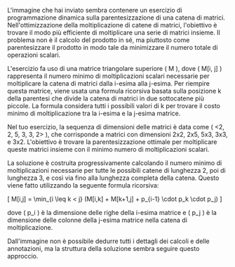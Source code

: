 L'immagine che hai inviato sembra contenere un esercizio di programmazione dinamica sulla parentesizzazione di una catena di matrici. Nell'ottimizzazione della moltiplicazione di catene di matrici, l'obiettivo è trovare il modo più efficiente di moltiplicare una serie di matrici insieme. Il problema non è il calcolo del prodotto in sé, ma piuttosto come parentesizzare il prodotto in modo tale da minimizzare il numero totale di operazioni scalari.

L'esercizio fa uso di una matrice triangolare superiore \( M \), dove \( M[i, j] \) rappresenta il numero minimo di moltiplicazioni scalari necessarie per moltiplicare la catena di matrici dalla i-esima alla j-esima. Per riempire questa matrice, viene usata una formula ricorsiva basata sulla posizione k della parentesi che divide la catena di matrici in due sottocatene più piccole. La formula considera tutti i possibili valori di k per trovare il costo minimo di moltiplicazione tra la i-esima e la j-esima matrice.

Nel tuo esercizio, la sequenza di dimensioni delle matrici è data come \( <2, 2, 5, 3, 3, 2> \), che corrisponde a matrici con dimensioni 2x2, 2x5, 5x3, 3x3, e 3x2. L'obiettivo è trovare la parentesizzazione ottimale per moltiplicare queste matrici insieme con il minimo numero di moltiplicazioni scalari.

La soluzione è costruita progressivamente calcolando il numero minimo di moltiplicazioni necessarie per tutte le possibili catene di lunghezza 2, poi di lunghezza 3, e così via fino alla lunghezza completa della catena. Questo viene fatto utilizzando la seguente formula ricorsiva:

\[
M[i,j] = \min_{i \leq k < j} (M[i,k] + M[k+1,j] + p_{i-1} \cdot p_k \cdot p_j)
\]

dove \( p_i \) è la dimensione delle righe della i-esima matrice e \( p_j \) è la dimensione delle colonne della j-esima matrice nella catena di moltiplicazione.

Dall'immagine non è possibile dedurre tutti i dettagli dei calcoli e delle annotazioni, ma la struttura della soluzione sembra seguire questo approccio.